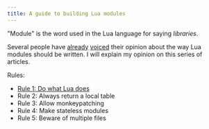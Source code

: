 ```yaml
---
title: A guide to building Lua modules
---
```


"Module" is the word used in the Lua language for saying *libraries*.

Several people have [already](http://hisham.hm/2014/01/02/how-to-write-lua-modules-in-a-post-module-world/) [voiced](http://blog.separateconcerns.com/2014-01-03-lua-module-policy.html) their opinion about the way
Lua modules should be written. I will explain my opinion on this series of articles.

<!-- MORE -->

Rules:

* [Rule 1: Do what Lua does](/blog/2014/03/30/rule-1-do-what-lua-does)
* Rule 2: Always return a local table
* Rule 3: Allow monkeypatching
* Rule 4: Make stateless modules
* Rule 5: Beware of multiple files

<!--
* [Rule 2: Always return a local table](/blog/2014/03/30/rule-2-return-a-local-table)
* [Rule 3: Allow monkeypatching](/blog/2014/03/30/rule-3-allow-monkeypatching)
* [Rule 4: Make stateless modules](/blog/2014/03/30/rule-4-make-stateless-modules)
* [Rule 5: Beware of multiple files](/blog/2014/03/30/rule-5-beware-of-multiple-files)
-->
